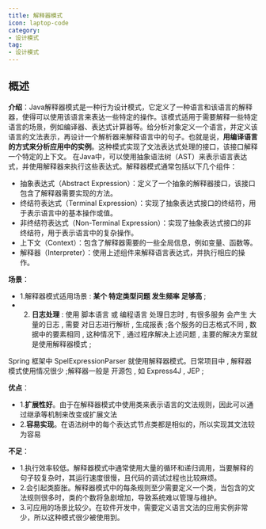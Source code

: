 ```yaml
---
title: 解释器模式
icon: laptop-code
category:
- 设计模式
tag:
- 设计模式
---
```


## 概述

**介绍**：Java解释器模式是一种行为设计模式，它定义了一种语言和该语言的解释器，使得可以使用该语言来表达一些特定的操作。该模式适用于需要解释一些特定语言的场景，例如编译器、表达式计算器等。给分析对象定义一个语言，并定义该语言的文法表示，再设计一个解析器来解释语言中的句子。也就是说，**用编译语言的方式来分析应用中的实例**。这种模式实现了文法表达式处理的接口，该接口解释一个特定的上下文。
在Java中，可以使用抽象语法树（AST）来表示语言表达式，并使用解释器来执行这些表达式。解释器模式通常包括以下几个组件：

* 抽象表达式（Abstract Expression）：定义了一个抽象的解释器接口，该接口包含了解释器需要实现的方法。
* 终结符表达式（Terminal Expression）：实现了抽象表达式接口的终结符，用于表示语言中的基本操作或值。
* 非终结符表达式（Non-Terminal Expression）：实现了抽象表达式接口的非终结符，用于表示语言中的复杂操作。
* 上下文（Context）：包含了解释器需要的一些全局信息，例如变量、函数等。
* 解释器（Interpreter）：使用上述组件来解释语言表达式，并执行相应的操作。



**场景**：
* 1.解释器模式适用场景 : **某个 特定类型问题 发生频率 足够高** ;
* 2. **日志处理** : 使用 脚本语言 或 编程语言 处理日志时 , 有很多服务 会产生 大量的日志 , 需要 对日志进行解析 , 生成报表 ;各个服务的日志格式不同 , 数据中的要素相同 , 这种情况下 , 通过程序解决上述问题 , 主要的解决方案就是使用解释器模式 ;

Spring 框架中 SpelExpressionParser 就使用解释器模式。日常项目中 , 解释器模式使用情况很少 ;解释器一般是 开源包 , 如 Express4J , JEP ;

**优点**：
* 1.**扩展性好**。由于在解释器模式中使用类来表示语言的文法规则，因此可以通过继承等机制来改变或扩展文法
* 2.**容易实现**。在语法树中的每个表达式节点类都是相似的，所以实现其文法较为容易

**不足**：
* 1.执行效率较低。解释器模式中通常使用大量的循环和递归调用，当要解释的句子较复杂时，其运行速度很慢，且代码的调试过程也比较麻烦。
* 2.会引起类膨胀。解释器模式中的每条规则至少需要定义一个类，当包含的文法规则很多时，类的个数将急剧增加，导致系统难以管理与维护。
* 3.可应用的场景比较少。在软件开发中，需要定义语言文法的应用实例非常少，所以这种模式很少被使用到。


